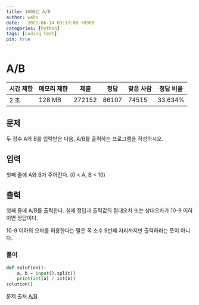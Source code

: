 ```yaml
---
title: 1008번 A/B
author: wahn
date:   2021-06-14 03:17:00 +0900
categories: [Python]
tags: [coding test]
pin: true
---
```


# A/B

|시간 제한|메모리 제한|제출|정답|맞은 사람|정답 비율|
|---|---|---|---|---|---|
|2 초|128 MB|272152|86107|74515|33.634%|


## 문제  


두 정수 A와 B를 입력받은 다음, A/B를 출력하는 프로그램을 작성하시오.



## 입력  

첫째 줄에 A와 B가 주어진다. (0 < A, B < 10)

## 출력  

첫째 줄에 A/B를 출력한다. 실제 정답과 출력값의 절대오차 또는 상대오차가 10-9 이하이면 정답이다.

   
10-9 이하의 오차를 허용한다는 말은 꼭 소수 9번째 자리까지만 출력하라는 뜻이 아니다.  

  
### 풀이  
 
```python
def solution():
    a, b = input().split()
    print(int(a) / int(b))
solution()
 ```

  
문제 출처 [A/B]  

[A/B]: https://www.acmicpc.net/problem/1008